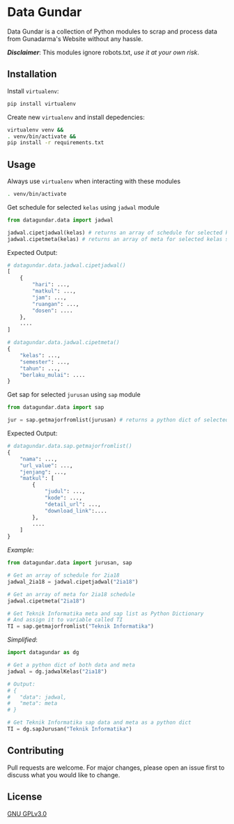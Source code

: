 # Data Gundar

Data Gundar is a collection of Python modules to scrap and process data from Gunadarma's Website without any hassle.

***Disclaimer***: This modules ignore robots.txt, _use it at your own risk_.

## Installation

Install `virtualenv`:

```bash
pip install virtualenv
```

Create new `virtualenv` and install depedencies:

```bash
virtualenv venv &&
. venv/bin/activate && 
pip install -r requirements.txt
```

## Usage

Always use `virtualenv` when interacting with these modules

```bash
. venv/bin/activate
```

Get schedule for selected `kelas` using `jadwal` module

```python
from datagundar.data import jadwal

jadwal.cipetjadwal(kelas) # returns an array of schedule for selected kelas
jadwal.cipetmeta(kelas) # returns an array of meta for selected kelas schedules
```

Expected Output:

```python
# datagundar.data.jadwal.cipetjadwal()
[
    {
        "hari": ...,
        "matkul": ...,
        "jam": ...,
        "ruangan": ...,
        "dosen": ....
    },
    ....
]

# datagundar.data.jadwal.cipetmeta()
{
    "kelas": ...,
    "semester": ...,
    "tahun": ...,
    "berlaku_mulai": ....
}
```

Get sap for selected `jurusan` using `sap` module

```python
from datagundar.data import sap

jur = sap.getmajorfromlist(jurusan) # returns a python dict of selected jurusan
```

Expected Output:

```python
# datagundar.data.sap.getmajorfromlist()
{
    "nama": ...,
    "url_value": ...,
    "jenjang": ...,
    "matkul": [
        {
            "judul": ...,
            "kode": ...,
            "detail_url": ...,
            "download_link":....
        },
        ....
    ]
}
```

*Example:*

```python
from datagundar.data import jurusan, sap

# Get an array of schedule for 2ia18
jadwal_2ia18 = jadwal.cipetjadwal("2ia18")

# Get an array of meta for 2ia18 schedule
jadwal.cipetmeta("2ia18")

# Get Teknik Informatika meta and sap list as Python Dictionary
# And assign it to variable called TI
TI = sap.getmajorfromlist("Teknik Informatika")
```

_Simplified_:

```python
import datagundar as dg

# Get a python dict of both data and meta
jadwal = dg.jadwalKelas("2ia18")

# Output:
# {
#   "data": jadwal,
#   "meta": meta
# }

# Get Teknik Informatika sap data and meta as a python dict
TI = dg.sapJurusan("Teknik Informatika")
```

## Contributing

Pull requests are welcome. For major changes, please open an issue first to discuss what you would like to change.

## License

[GNU GPLv3.0](https://github.com/Rayhanga/DataGundar/blob/master/LICENSE)
